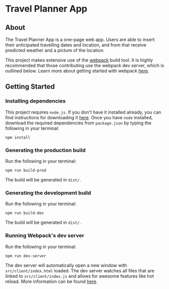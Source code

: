 # Travel Planner App
## About
The Travel Planner App is a one-page web app. Users are able to insert their anticipated travelling dates and
location, and from that receive predicted weather and a picture of the location.  
  
This project makes extensive use of the [webpack](https://webpack.js.org/) build tool. 
It is highly recommended that those contributing use the webpack dev server, which is 
outlined below. Learn more about getting started with webpack 
[here](https://webpack.js.org/guides/getting-started/).

## Getting Started

### Installing dependencies
This project requires `node.js`. If you don't have it installed already, you can 
find instructions for downloading it [here](https://nodejs.org/en/download/). 
Once you have `node` installed, download the required dependencies from 
`package.json` by typing the following in your terminal:
```
npm install
```

### Generating the production build
Run the following in your terminal:
```
npm run build-prod
```
The build will be generated in `dist/`.

### Generating the development build
Run the following in your terminal:
```
npm run build-dev
```
The build will be generated in `dist/`.

### Running Webpack's dev server
Run the following in your terminal:
```
npm run dev-server
```
The dev server will automatically open a new window with `src/client/index.html`
loaded. The dev server watches all files that are linked to `src/client/index.js`
and allows for awesome features like hot reload. More information can be found
[here](https://webpack.js.org/configuration/dev-server/).